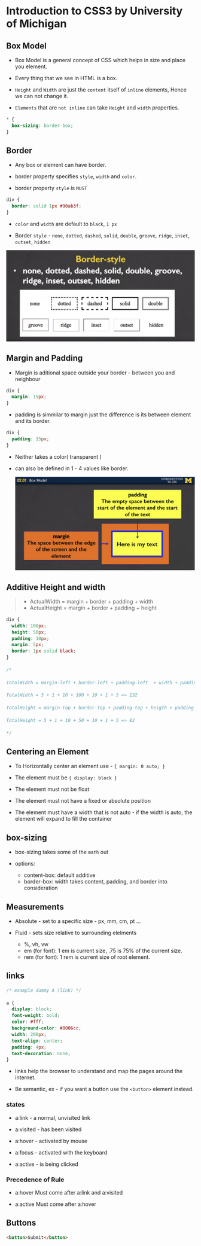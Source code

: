 # Introduction to CSS3 by University of Michigan

## Box Model

- Box Model is a general concept of CSS which helps in size and place you element.

- Every thing that we see in HTML is a box.

- `Height` and `Width` are just the `content` itself of `inline` elements, Hence we can not change it.

- `Elements` that are `not inline` can take `Height` and `width` properties.

```css
* {
  box-sizing: border-box;
}
```

## Border

- Any box or element can have border.

- border property specifies `style`, `width` and `color`.

- border property `style` is `MUST`

```css
div {
  border: solid 1px #90ab3f;
}
```

- `color` and `width` are default to `black`, `1 px`

- Border `style` - `none`, `dotted`, `dashed`, `solid`, `double`, `groove`, `ridge`, `inset`, `outset`, `hidden`

![`border-style`](./docs/images/border-style.png)

## Margin and Padding

- Margin is aditional space outside your border - between you and neighbour

```css
div {
  margin: 15px;
}
```

- padding is simmilar to margin just the difference is its between element and its border.

```css
div {
  padding: 15px;
}
```

- Neither takes a color( transparent )

- can also be defined in 1 - 4 values like border.

  ![`maring-padding`](./docs/images/margin-padding.png)

## Additive Height and width

> - ActualWidth = margin + border + padding + width
> - ActualHeight = margin + border + padding + height

```css
div {
  width: 100px;
  height: 50px;
  padding: 10px;
  margin: 5px;
  border: 1px solid black;
}

/* 

TotalWidth = margin-left + border-left + padding-left  + width + padding-right + border-right + margin-right

TotalWidth = 5 + 1 + 10 + 100 + 10 + 1 + 5 => 132 

TotalHeight = margin-top + border-top + padding-top + heigth + padding-bottom + border-bottom + margin-bottom

TotalHeight = 5 + 1 + 10 + 50 + 10 + 1 + 5 => 82

*/
```

## Centering an Element

- To Horizontally center an element use - `{ margin: 0 auto; }`

- The element must be `{ display: block }`

- The element must not be float

- The element must not have a fixed or absolute position

- The element must have a width that is not auto - if the width is auto, the element will expand to fill the container

## box-sizing

- box-sizing takes some of the `math` out

- options:
  - content-box: default additive
  - border-box: width takes content, padding, and border into consideration

## Measurements

- Absolute - set to a specific size - px, mm, cm, pt ...

- Fluid - sets size relative to surrounding elelments
  - %, vh, vw
  - em (for font): 1 em is current size, .75 is 75% of the current size.
  - rem (for font): 1 rem is current size of root element.

## links

```css
/* example dummy A (link) */

a {
  display: block;
  font-weight: bold;
  color: #fff;
  background-color: #0006cc;
  width: 200px;
  text-align: center;
  padding: 4px;
  text-decoration: none;
}
```

- links help the browser to understand and map the pages around the internet.

- Be semantic, ex - if you want a button use the `<button>` element instead.

### states

- a:link - a normal, unvisited link

- a:visited - has been visited

- a:hover - activated by mouse

- a:focus - activated with the keyboard

- a:active - is being clicked

### Precedence of Rule

- a:hover Must come after a:link and a:visited

- a:active Must come after a:hover

## Buttons

```html
<button>Submit</button>
```
